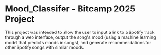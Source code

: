 # Mood_Classifer - Bitcamp 2025 Project
This project was intended to allow the user to input a link to a Spotify track through a web interface, output the song's mood (using a machine learning model that predicts moods in songs), and generate recommendations for other Spotify songs with similar moods. 
